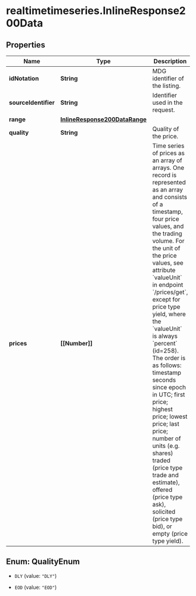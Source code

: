 # realtimetimeseries.InlineResponse200Data

## Properties

Name | Type | Description | Notes
------------ | ------------- | ------------- | -------------
**idNotation** | **String** | MDG identifier of the listing. | [optional] 
**sourceIdentifier** | **String** | Identifier used in the request. | [optional] 
**range** | [**InlineResponse200DataRange**](InlineResponse200DataRange.md) |  | [optional] 
**quality** | **String** | Quality of the price. | Value | Description | | --- | --- | | DLY | Delayed: intraday prices with an exchange-imposed delay of usually 15 to 30 minutes. | | EOD | End-of-day: prices updated once per day after the close of trading, possibly with an exchange-imposed delay of several hours or days. |   | [optional] 
**prices** | **[[Number]]** | Time series of prices as an array of arrays. One record is represented as an array and consists of a timestamp, four price values, and the trading volume. For the unit of the price values, see attribute &#x60;valueUnit&#x60; in endpoint &#x60;/prices/get&#x60;, except for price type yield, where the &#x60;valueUnit&#x60; is always &#x60;percent&#x60; (id&#x3D;258). The order is as follows: timestamp seconds since epoch in UTC; first price; highest price; lowest price; last price; number of units (e.g. shares) traded (price type trade and estimate), offered (price type ask), solicited (price type bid), or empty (price type yield). | [optional] 



## Enum: QualityEnum


* `DLY` (value: `"DLY"`)

* `EOD` (value: `"EOD"`)




